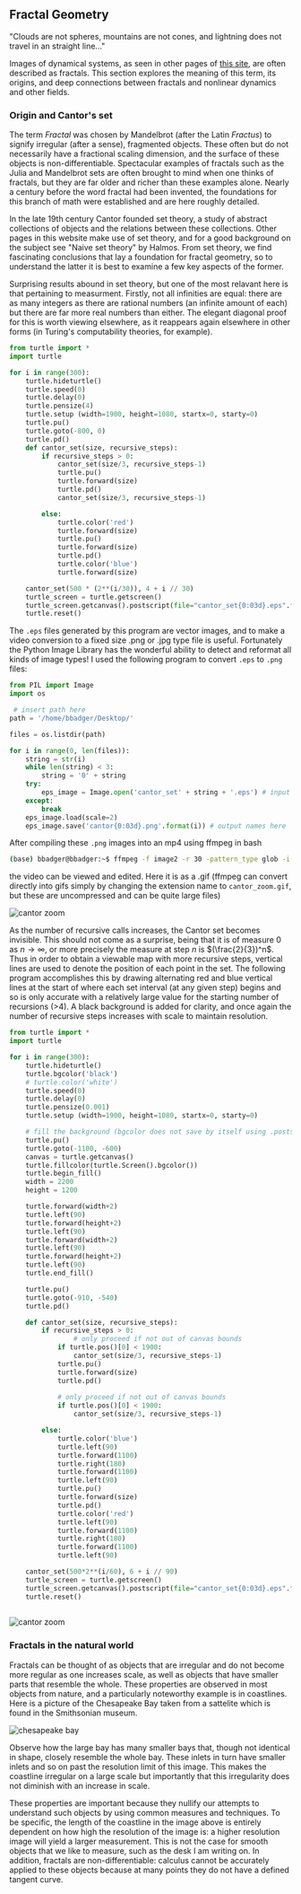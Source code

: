 ## Fractal Geometry

"Clouds are not spheres, mountains are not cones, and lightning does not travel in an straight line..."

Images of dynamical systems, as seen in other pages of [this site](https://blbadger.github.io/), are often described as fractals.  This section explores the meaning of this term, its origins, and deep connections between fractals and nonlinear dynamics and other fields.

### Origin and Cantor's set

The term *Fractal* was chosen by Mandelbrot (after the Latin *Fractus*) to signify irregular (after a sense), fragmented objects.  These often but do not necessarily have a fractional scaling dimension, and the surface of these objects is non-differentiable.  Spectacular examples of fractals such as the Julia and Mandelbrot sets are often brought to mind when one thinks of fractals, but they are far older and richer than these examples alone.  Nearly a century before the word fractal had been invented, the foundations for this branch of math were established and are here roughly detailed.

In the late 19th century Cantor founded set theory, a study of abstract collections of objects and the relations between these collections.  Other pages in this website make use of set theory, and for a good background on the subject see "Naive set theory" by Halmos.  From set theory, we find fascinating conclusions that lay a foundation for fractal geometry, so to understand the latter it is best to examine a few key aspects of the former. 

Surprising results abound in set theory, but one of the most relavant here is that pertaining to measurment.  Firstly, not all infinities are equal: there are as many integers as there are rational numbers (an infinite amount of each) but there are far more real numbers than either.  The elegant diagonal proof for this is worth viewing elsewhere, as it reappears again elsewhere in other forms (in Turing's computability theories, for example). 



```python
from turtle import *
import turtle

for i in range(300):
	turtle.hideturtle()
	turtle.speed(0)
	turtle.delay(0)
	turtle.pensize(4)
	turtle.setup (width=1900, height=1080, startx=0, starty=0)
	turtle.pu()
	turtle.goto(-800, 0)
	turtle.pd()
	def cantor_set(size, recursive_steps):
		if recursive_steps > 0:
			cantor_set(size/3, recursive_steps-1)
			turtle.pu()
			turtle.forward(size)
			turtle.pd()
			cantor_set(size/3, recursive_steps-1)

		else:
			turtle.color('red')
			turtle.forward(size)
			turtle.pu()
			turtle.forward(size)
			turtle.pd()
			turtle.color('blue')
			turtle.forward(size)

	cantor_set(500 * (2**(i/30)), 4 + i // 30)
	turtle_screen = turtle.getscreen()
	turtle_screen.getcanvas().postscript(file="cantor_set{0:03d}.eps".format(i))
	turtle.reset()

```

The `.eps` files generated by this program are vector images, and to make a video conversion to a fixed size .png or .jpg type file is useful.  Fortunately the Python Image Library has the wonderful ability to detect and reformat all kinds of image types!  I used the following program to convert `.eps` to `.png` files:

```python
from PIL import Image
import os

 # insert path here
path = '/home/bbadger/Desktop/' 

files = os.listdir(path)

for i in range(0, len(files)):
	string = str(i)
	while len(string) < 3:
		string = '0' + string
	try:
		eps_image = Image.open('cantor_set' + string + '.eps') # input names here
	except:
		break
	eps_image.load(scale=2)   
	eps_image.save('cantor{0:03d}.png'.format(i)) # output names here
```
After compiling these `.png` images into an mp4 using ffmpeg in bash

```bash
(base) bbadger@bbadger:~$ ffmpeg -f image2 -r 30 -pattern_type glob -i '*.png' cantor_zoom.mp4
```

the video can be viewed and edited.  Here it is as a .gif (ffmpeg can convert directly into gifs simply by changing the extension name to `cantor_zoom.gif`, but these are uncompressed and can be quite large files)

![cantor zoom]({{https://blbadger.github.io}}/fractals/cantor_zoom.gif)

As the number of recursive calls increases, the Cantor set becomes invisible.  This should not come as a surprise, being that it is of measure $0$ as $n \to \infty$, or more precisely the measure at step $n$ is $(\frac{2}{3})^n$.  Thus in order to obtain a viewable map with more recursive steps, vertical lines are used to denote the position of each point in the set.  The following program accomplishes this by drawing alternating red and blue vertical lines at the start of where each set interval (at any given step) begins and so is only accurate with a relatively large value for the starting number of recursions (>4).  A black background is added for clarity, and once again the number of recursive steps increases with scale to maintain resolution.

```python
from turtle import *
import turtle

for i in range(300):
	turtle.hideturtle()
	turtle.bgcolor('black')
	# turtle.color('white')
	turtle.speed(0)
	turtle.delay(0)
	turtle.pensize(0.001)
	turtle.setup (width=1900, height=1080, startx=0, starty=0)

	# fill the background (bgcolor does not save by itself using .postscript())
	turtle.pu()
	turtle.goto(-1100, -600)
	canvas = turtle.getcanvas()
	turtle.fillcolor(turtle.Screen().bgcolor())
	turtle.begin_fill()
	width = 2200
	height = 1200

	turtle.forward(width+2)
	turtle.left(90)
	turtle.forward(height+2)
	turtle.left(90)
	turtle.forward(width+2)
	turtle.left(90)
	turtle.forward(height+2)
	turtle.left(90)
	turtle.end_fill()

	turtle.pu()
	turtle.goto(-910, -540)
	turtle.pd()

	def cantor_set(size, recursive_steps):
		if recursive_steps > 0:
      			# only proceed if not out of canvas bounds
			if turtle.pos()[0] < 1900:
				cantor_set(size/3, recursive_steps-1)
			turtle.pu()
			turtle.forward(size)
			turtle.pd()
			
			# only proceed if not out of canvas bounds
			if turtle.pos()[0] < 1900:
				cantor_set(size/3, recursive_steps-1)

		else:
			turtle.color('blue')
			turtle.left(90)
			turtle.forward(1100)
			turtle.right(180)
			turtle.forward(1100)
			turtle.left(90)
			turtle.pu()
			turtle.forward(size)
			turtle.pd()
			turtle.color('red')
			turtle.left(90)
			turtle.forward(1100)
			turtle.right(180)
			turtle.forward(1100)
			turtle.left(90)

	cantor_set(500*2**(i/60), 6 + i // 90)
	turtle_screen = turtle.getscreen()
	turtle_screen.getcanvas().postscript(file="cantor_set{0:03d}.eps".format(i))
	turtle.reset()
	
```

![cantor zoom]({{https://blbadger.github.io}}/fractals/cantor_zoom_vertical.gif)


### Fractals in the natural world

Fractals can be thought of as objects that are irregular and do not become more regular as one increases scale, as well as objects that have smaller parts that resemble the whole.  These properties are observed in most objects from nature, and a particularly noteworthy example is in coastlines.  Here is a picture of the Chesapeake Bay taken from a sattelite which is found in the Smithsonian museum. 

![chesapeake bay]({{https://blbadger.github.io}}/fractals/chesapeake_bay.png)

Observe how the large bay has many smaller bays that, though not identical in shape, closely resemble the whole bay.  These inlets in turn have smaller inlets and so on past the resolution limit of this image.  This makes the coastline irregular on a large scale but importantly that this irregularity does not diminish with an increase in scale.  

These properties are important because they nullify our attempts to understand such objects by using common measures and techniques.  To be specific, the length of the coastline in the image above is entirely dependent on how high the resolution of the image is: a higher resolution image will yield a larger measurement.  This is not the case for smooth objects that we like to measure, such as the desk I am writing on.  In addition, fractals are non-differentiable: calculus cannot be accurately applied to these objects because at many points they do not have a defined tangent curve. 


